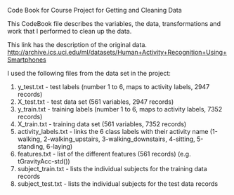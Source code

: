 Code Book for Course Project for Getting and Cleaning Data

This CodeBook file describes the variables, the data, transformations and work that I performed to clean up the data.

This link has the description of the original data. http://archive.ics.uci.edu/ml/datasets/Human+Activity+Recognition+Using+Smartphones

I used the following files from the data set in the project:
1. y_test.txt - test labels (number 1 to 6, maps to activity labels, 2947 records)
2. X_test.txt - test data set (561 variables, 2947 records)
3. y_train.txt - training labels (number 1 to 6, maps to activity labels, 7352 records)
4. X_train.txt - training data set (561 variables, 7352 records)
5. activity_labels.txt - links the 6 class labels with their activity name (1-walking, 2-walking_upstairs, 3-walking_downstairs, 4-sitting, 5-standing, 6-laying)
6. features.txt - list of the different features (561 records) (e.g. tGravityAcc-std())
7. subject_train.txt - lists the individual subjects for the training data records
8. subject_test.txt - lists the individual subjects for the test data records


